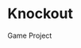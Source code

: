 # Knockout
Game Project
<imr scr="https://github.com/sbazif6878/Knockout/blob/master/objectives/akuma%20wins%20screen.png">
<imr scr="https://github.com/sbazif6878/Knockout/blob/master/objectives/cammy%20wins%20screen.PNG">
<imr scr="https://github.com/sbazif6878/Knockout/blob/master/objectives/fight%20screen%203.PNG">
